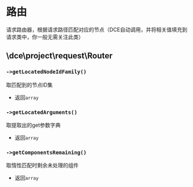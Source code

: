 # 路由

请求路由器，根据请求路径匹配对应的节点（DCE自动调用，并将相关值填充到请求类中，你一般无需关注此类）

## \dce\project\request\Router


### `->getLocatedNodeIdFamily()`
取匹配到的节点ID集

- 返回`array`


### `->getLocatedArguments()`
取提取出的get参数字典

- 返回`array`


### `->getComponentsRemaining()`
取惰性匹配时剩余未处理的组件

- 返回`array`
